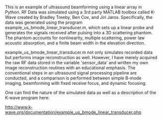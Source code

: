 This is an example of ultrasound beamforming using a linear array in Python. RF Data was simulated using a 3rd party MATLAB toolbox called K-Wave created by Bradley Treeby, Ben Cox, and Jiri Jaros. Specifically, the data was generated using the program example_us_bmode_linear_transducer.m, which sets up a linear probe and generates the signals received after pulsing into a 3D scattering phantom. The phantom accounts for nonlinearity, multiple scattering, power law acoustic absorption, and a finite beam width in the elevation direction.

example_us_bmode_linear_transducer.m not only simulates recorded data but performs image reconstruction as well. However, I have merely acquired the raw RF data stored in the variable 'sensor_data' and written my own image reconstruction routines with an educational emphasis. The conventional steps in an ultrasound signal processing pipeline are conducted, and a comparison is performed between simple B-mode imaging, beamforming with fixed receive focus, and dynamic focusing. 

One can find the nature of the simulated data as well as a description of the K-wave program here: 

http://www.k-wave.org/documentation/example_us_bmode_linear_transducer.php


